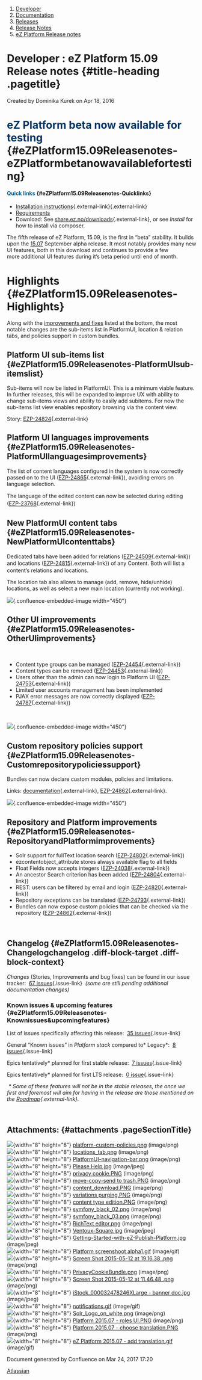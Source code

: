 1.  <span>[Developer](index.html)</span>
2.  <span>[Documentation](Documentation_31429504.html)</span>
3.  <span>[Releases](Releases_31429534.html)</span>
4.  <span>[Release Notes](Release-Notes_32867905.html)</span>
5.  <span>[eZ Platform Release
    notes](eZ-Platform-Release-notes_31429935.html)</span>

<span id="title-text"> Developer : eZ Platform 15.09 Release notes </span> {#title-heading .pagetitle}
==========================================================================

Created by <span class="author"> Dominika Kurek</span> on Apr 18, 2016

<span style="color: rgb(0,51,102);">eZ Platform beta now available for testing</span> {#eZPlatform15.09Releasenotes-eZPlatformbetanowavailablefortesting}
=====================================================================================

#### <span style="color: rgb(0,98,147);">Quick links</span> {#eZPlatform15.09Releasenotes-Quicklinks}

-   [Installation
    instructions](https://github.com/ezsystems/ezplatform/blob/release-2015.09.01/INSTALL.md){.external-link}[](https://github.com/ezsystems/ezplatform/blob/v15.05/INSTALL.md){.external-link}
-   <span
    style="color: rgb(0,51,102);">[Requirements](https://doc.ez.no/display/TMPA/Requirements+5.4)</span>
-   Download:
    See [share.ez.no/downloads](http://share.ez.no/downloads/downloads/ez-platform-15.09){.external-link},
    or see *Install* for how to install via composer.

<span>The fifth release of eZ Platform, </span><span>15.09, is the first
in “beta” stability. It builds upon the
</span>[15.07](eZ-Platform-15.07-Release-notes_31429990.html)<span>
September alpha release. It most notably provides many new UI features,
both in this download and continues to provide a few more additional UI
features during it’s beta period until end of month.</span>

Highlights {#eZPlatform15.09Releasenotes-Highlights}
==========

Along with the [improvements and
fixes](#eZPlatform15.09Releasenotes-changelog) listed at the bottom, the
most notable changes are the sub-items list in PlatformUI, location &
relation tabs, and policies support in custom bundles.

<span>  
</span>

Platform UI sub-items list {#eZPlatform15.09Releasenotes-PlatformUIsub-itemslist}
--------------------------

Sub-items will now be listed in PlatformUI. This is a minimum viable
feature. In further releases, this will be expanded to improve UX with
ability to change sub-items views and ability to easily add subitems.
For now the sub-items list view enables repository browsing via the
content view. 

Story: [EZP-24824](https://jira.ez.no/browse/EZP-24824){.external-link}

Platform UI languages improvements {#eZPlatform15.09Releasenotes-PlatformUIlanguagesimprovements}
----------------------------------

The list of content languages configured in the system is now correctly
passed on to the UI
([EZP-24865](https://jira.ez.no/browse/EZP-24865){.external-link}),
avoiding errors on language selection. 

<span style="line-height: 1.42857;">The language of the edited content
can now be selected during editing
(</span>[EZP-23768](https://jira.ez.no/browse/EZP-23768){.external-link}<span
style="line-height: 1.42857;">)</span>

New PlatformUI content tabs {#eZPlatform15.09Releasenotes-NewPlatformUIcontenttabs}
---------------------------

Dedicated tabs have been added for relations
([EZP-24509](https://jira.ez.no/browse/EZP-24509){.external-link}) and
locations <span
style="line-height: 1.42857;">(</span>[EZP-24815](https://jira.ez.no/browse/EZP-24815){.external-link}<span
style="line-height: 1.42857;">) of any Content. </span>Both will list a
content’s relations and locations.

The location tab also allows to manage (add, remove, hide/unhide)
locations, as well as select a new main location (currently not
working).

<span
class="confluence-embedded-file-wrapper confluence-embedded-manual-size">![](attachments/31430041/31430018.png){.confluence-embedded-image
width="450"}</span>

Other UI improvements {#eZPlatform15.09Releasenotes-OtherUIimprovements}
---------------------

 

-   Content type groups can be managed
    ([EZP-24454](https://jira.ez.no/browse/EZP-24454){.external-link})
-   Content types can be removed
    ([EZP-24453](https://jira.ez.no/browse/EZP-24453){.external-link})
-   Users other than the admin can now login to Platform UI
    ([EZP-24753](https://jira.ez.no/browse/EZP-24753){.external-link})
-   Limited user accounts management has been implemented
-   PJAX error messages are now correctly displayed
    ([EZP-24787](https://jira.ez.no/browse/EZP-24787){.external-link})

 

<span
class="confluence-embedded-file-wrapper confluence-embedded-manual-size">![](attachments/31430041/31430019.png){.confluence-embedded-image
width="450"}</span>

Custom repository policies support {#eZPlatform15.09Releasenotes-Customrepositorypoliciessupport}
----------------------------------

Bundles can now declare custom modules, policies and limitations.

Links:
[documentation](https://github.com/ezsystems/ezpublish-kernel/blob/master/doc/specifications/security/permissions/policies_extensibility.md){.external-link},
[EZP-24862](https://jira.ez.no/browse/EZP-24862){.external-link}.

<span
class="confluence-embedded-file-wrapper confluence-embedded-manual-size">![](attachments/31430041/31430017.png){.confluence-embedded-image
width="450"}</span>

Repository and Platform improvements {#eZPlatform15.09Releasenotes-RepositoryandPlatformimprovements}
------------------------------------

-   Solr support for fullText location search
    ([EZP-24802](https://jira.ez.no/browse/EZP-24802){.external-link})
-   ezcontentobject\_attribute stores always available flag to all
    fields
-   Float Fields now accepts integers
    ([EZP-24038](https://jira.ez.no/browse/EZP-24038){.external-link})
-   An ancestor Search criterion has been added
    ([EZP-24804](https://jira.ez.no/browse/EZP-24804){.external-link})
-   REST: users can be filtered by email and login
    ([EZP-24820](https://jira.ez.no/browse/EZP-24820){.external-link})
-   Repository exceptions can be translated
    ([EZP-24793](https://jira.ez.no/browse/EZP-24793){.external-link})
-   Bundles can now expose custom policies that can be checked via the
    repository
    ([EZP-24862](https://jira.ez.no/browse/EZP-24862){.external-link})

 

Changelog<span id="eZPlatform15.09Releasenotes-changelog" class="confluence-anchor-link"></span> {#eZPlatform15.09Releasenotes-Changelogchangelog .diff-block-target .diff-block-context}
------------------------------------------------------------------------------------------------

*Changes* (Stories, Improvements and bug fixes) can be found in our
issue tracker: <span class="static-jira-issues_count"> [67
issues](https://jira.ez.no/secure/IssueNavigator.jspa?reset=true&jqlQuery=fixVersion%3D%222015.07%22+AND+project+%3D+EZP+AND+issuetype+in+%28Story%2C+Improvement%2C+Bug%29+order+by+issuetype++++++++&src=confmacro){.issue-link}
</span>  *(some are still pending additional documentation changes)*

### <span>Known issues & upcoming features</span> {#eZPlatform15.09Releasenotes-Knownissues&upcomingfeatures}

List of issues specifically affecting this release: <span
class="static-jira-issues_count"> [35
issues](https://jira.ez.no/secure/IssueNavigator.jspa?reset=true&jqlQuery=project+%3D+EZP+AND+issuetype+in+%28bug%29+AND+affectedVersion+%3D+2015.05+ORDER+BY+priority++++++&src=confmacro){.issue-link}
</span>

General “Known issues” in *Platform stack* compared to* Legacy*: <span
class="static-jira-issues_count"> [8
issues](https://jira.ez.no/secure/IssueNavigator.jspa?reset=true&jqlQuery=project+%3D+EZP+AND+affectedVersion+%3D%22Known+Issues+5.x+Stack%22+AND+resolution+%3D+Unresolved+ORDER+BY+priority+&src=confmacro){.issue-link}
</span>

Epics tentatively\* planned for first stable release: <span
class="static-jira-issues_count"> [7
issues](https://jira.ez.no/secure/IssueNavigator.jspa?reset=true&jqlQuery=project+%3D+EZP+AND+issuetype+%3D+Epic+AND+fixVersion%3DPollux+AND+resolution+%3D+Unresolved+ORDER+BY+priority+&src=confmacro){.issue-link}
</span>

Epics tentatively\* planned for first LTS release: <span
class="static-jira-issues_count"> [0
issue](https://jira.ez.no/secure/IssueNavigator.jspa?reset=true&jqlQuery=project+%3D+EZP+AND+issuetype+%3D+Epic+AND+fixVersion%3D%22Mauna+Kea%22+AND+resolution+%3D+Unresolved+ORDER+BY+priority++&src=confmacro){.issue-link}
</span>

*<span style="color: rgb(255,255,255);">’</span>\* Some of these
features will not be in the stable releases, the once we first and
foremost will aim for having in the release are those mentioned on
the [Roadmap](http://ez.no/Blog/What-to-Expect-from-eZ-Studio-and-eZ-Platform){.external-link}.*

 

Attachments: {#attachments .pageSectionTitle}
------------

![](images/icons/bullet_blue.gif){width="8" height="8"}
[platform-custom-policies.png](attachments/31430041/31430017.png)
(image/png)  
![](images/icons/bullet_blue.gif){width="8" height="8"}
[locations\_tab.png](attachments/31430041/31430018.png) (image/png)  
![](images/icons/bullet_blue.gif){width="8" height="8"}
[PlatformUI-navigation-bar.png](attachments/31430041/31430019.png)
(image/png)  
![](images/icons/bullet_blue.gif){width="8" height="8"} [Please
Help.jpg](attachments/31430041/31430020.jpg) (image/jpeg)  
![](images/icons/bullet_blue.gif){width="8" height="8"} [privacy
cookie.PNG](attachments/31430041/31430021.png) (image/png)  
![](images/icons/bullet_blue.gif){width="8" height="8"} [move-copy-send
to trash.PNG](attachments/31430041/31430022.png) (image/png)  
![](images/icons/bullet_blue.gif){width="8" height="8"}
[content\_download.PNG](attachments/31430041/31430023.png) (image/png)  
![](images/icons/bullet_blue.gif){width="8" height="8"} [variations
purging.PNG](attachments/31430041/31430024.png) (image/png)  
![](images/icons/bullet_blue.gif){width="8" height="8"} [content type
edition.PNG](attachments/31430041/31430025.png) (image/png)  
![](images/icons/bullet_blue.gif){width="8" height="8"}
[symfony\_black\_02.png](attachments/31430041/31430026.png)
(image/png)  
![](images/icons/bullet_blue.gif){width="8" height="8"}
[symfony\_black\_03.png](attachments/31430041/31430027.png)
(image/png)  
![](images/icons/bullet_blue.gif){width="8" height="8"} [RichText
editor.png](attachments/31430041/31430028.png) (image/png)  
![](images/icons/bullet_blue.gif){width="8" height="8"}
[Ventoux-Square.jpg](attachments/31430041/31430029.jpg) (image/jpeg)  
![](images/icons/bullet_blue.gif){width="8" height="8"}
[Getting-Started-with-eZ-Publish-Platform.jpg](attachments/31430041/31430030.jpg)
(image/jpeg)  
![](images/icons/bullet_blue.gif){width="8" height="8"} [Platform
screenshoot alpha1.gif](attachments/31430041/31430031.gif) (image/gif)  
![](images/icons/bullet_blue.gif){width="8" height="8"} [Screen Shot
2015-05-12 at 19.16.38 .png](attachments/31430041/31430032.png)
(image/png)  
![](images/icons/bullet_blue.gif){width="8" height="8"}
[PrivacyCookieBundle.png](attachments/31430041/31430033.png)
(image/png)  
![](images/icons/bullet_blue.gif){width="8" height="8"} [Screen Shot
2015-05-12 at 11.46.48 .png](attachments/31430041/31430034.png)
(image/png)  
![](images/icons/bullet_blue.gif){width="8" height="8"}
[iStock\_000032478246XLarge - banner
doc.jpg](attachments/31430041/31430035.jpg) (image/jpeg)  
![](images/icons/bullet_blue.gif){width="8" height="8"}
[notifications.gif](attachments/31430041/31430036.gif) (image/gif)  
![](images/icons/bullet_blue.gif){width="8" height="8"}
[Solr\_Logo\_on\_white.png](attachments/31430041/31430037.png)
(image/png)  
![](images/icons/bullet_blue.gif){width="8" height="8"} [Platform
2015.07 - roles UI.PNG](attachments/31430041/31430038.png) (image/png)  
![](images/icons/bullet_blue.gif){width="8" height="8"} [Platform
2015.07 - choose translation.PNG](attachments/31430041/31430039.png)
(image/png)  
![](images/icons/bullet_blue.gif){width="8" height="8"} [eZ Platform
2015.07 - add translation.gif](attachments/31430041/31430040.gif)
(image/gif)  

Document generated by Confluence on Mar 24, 2017 17:20

[Atlassian](http://www.atlassian.com/)


